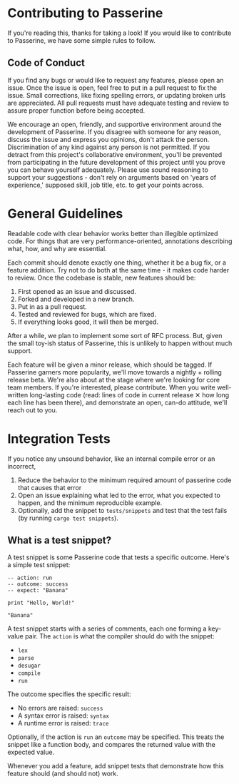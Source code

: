 # Contributing to Passerine
If you're reading this, thanks for taking a look! If you would like to contribute to Passerine, we have some simple rules to follow.

## Code of Conduct
If you find any bugs or would like to request any features, please open an issue. Once the issue is open, feel free to put in a pull request to fix the issue. Small corrections, like fixing spelling errors, or updating broken urls are appreciated. All pull requests must have adequate testing and review to assure proper function before being accepted.

We encourage an open, friendly, and supportive environment around the development of Passerine. If you disagree with someone for any reason, discuss the issue and express you opinions, don't attack the person. Discrimination of any kind against any person is not permitted. If you detract from this project's collaborative environment, you'll be prevented from participating in the future development of this project until you prove you can behave yourself adequately. Please use sound reasoning to support your suggestions - don't rely on arguments based on 'years of experience,' supposed skill, job title, etc. to get your points across.

# General Guidelines
Readable code with clear behavior works better than illegible optimized code. For things that are very performance-oriented, annotations describing what, how, and why are essential.

Each commit should denote exactly one thing, whether it be a bug fix, or a feature addition. Try not to do both at the same time - it makes code harder to review. Once the codebase is stable, new features should be:

1. First opened as an issue and discussed.
2. Forked and developed in a new branch.
3. Put in as a pull request.
4. Tested and reviewed for bugs, which are fixed.
5. If everything looks good, it will then be merged.

After a while, we plan to implement some sort of RFC process. But, given the small toy-ish status of Passerine, this is unlikely to happen without much support.

Each feature will be given a minor release, which should be tagged. If Passerine garners more popularity, we'll move towards a nightly + rolling release beta. We're also about at the stage where we're looking for core team members. If you're interested, please contribute. When you write well-written long-lasting code (read: lines of code in current release ✕ how long each line has been there), and demonstrate an open, can-do attitude, we'll reach out to you.

# Integration Tests
If you notice any unsound behavior, like an internal compile error or an incorrect,

1. Reduce the behavior to the minimum required amount of passerine code that causes that error
2. Open an issue explaining what led to the error, what you expected to happen, and the minimum reproducible example.
3. Optionally, add the snippet to `tests/snippets` and test that the test fails (by running `cargo test snippets`).

## What is a test snippet?
A test snippet is some Passerine code that tests a specific outcome. Here's a simple test snippet:

```passerine
-- action: run
-- outcome: success
-- expect: "Banana"

print "Hello, World!"

"Banana"
```

A test snippet starts with a series of comments, each one forming a key-value pair. The `action` is what the compiler should do with the snippet:

- `lex`
- `parse`
- `desugar`
- `compile`
- `run`

The outcome specifies the specific result:

- No errors are raised: `success`
- A syntax error is raised: `syntax`
- A runtime error is raised: `trace`

Optionally, if the action is `run` an `outcome` may be specified. This treats the snippet like a function body, and compares the returned value with the expected value.

Whenever you add a feature, add snippet tests that demonstrate how this feature should (and should not) work.
